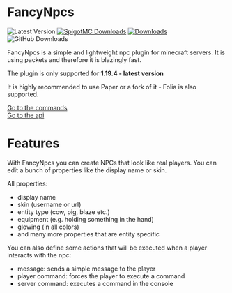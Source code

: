 # FancyNpcs

![Latest Version](https://img.shields.io/github/v/release/FancyMcPlugins/FancyNpcs?style=flat-square)
[![SpigotMC Downloads](https://badges.spiget.org/resources/downloads/spigotmc-orange-107306.svg)](https://www.spigotmc.org/resources/npc-plugin-1-19-4.107306/)
[![Downloads](https://img.shields.io/modrinth/dt/fancynpcs?color=00AF5C&label=modrinth&style=flat&logo=modrinth)](https://modrinth.com/plugin/fancynpcs/versions)
![GitHub Downloads](https://img.shields.io/github/downloads/FancyMcPlugins/FancyNpcs/total?logo=GitHub&style=flat-square)

FancyNpcs is a simple and lightweight npc plugin for minecraft servers. It is using packets and therefore it is
blazingly fast.

The plugin is only supported for **1.19.4 - latest version**

It is highly recommended to use Paper or a fork of it - Folia is also supported.

[Go to the commands](FancyNpcs/commands)<br>
[Go to the api](FancyNpcs/api)

# Features

With FancyNpcs you can create NPCs that look like real players. You can edit a bunch of properties like the display name
or skin.

All properties:

- display name
- skin (username or url)
- entity type (cow, pig, blaze etc.)
- equipment (e.g. holding something in the hand)
- glowing (in all colors)
- and many more properties that are entity specific

You can also define some actions that will be executed when a player interacts with the npc:

- message: sends a simple message to the player
- player command: forces the player to execute a command
- server command: executes a command in the console
